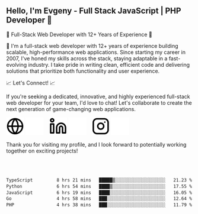 ## Hello, I'm Evgeny - Full Stack JavaScript | PHP Developer 👋

🚀 Full-Stack Web Developer with 12+ Years of Experience 🚀

👋 I'm a full-stack web developer with 12+ years of experience building scalable, high-performance web applications. Since starting my career in 2007, I've honed my skills across the stack, staying adaptable in a fast-evolving industry. I take pride in writing clean, efficient code and delivering solutions that prioritize both functionality and user experience.

📈 Let's Connect! 📈

If you're seeking a dedicated, innovative, and highly experienced full-stack web developer for your team, I'd love to chat! Let's collaborate to create the next generation of game-changing web applications.

[![website](./img/globe-light.svg)](https://tradiry.com#gh-light-mode-only)
[![website](./img/globe-dark.svg)](https://tradiry.com#gh-dark-mode-only)
&nbsp;&nbsp;
[![website](./img/linkedin-light.svg)](https://www.linkedin.com/in/etulikov#gh-light-mode-only)
[![website](./img/linkedin-dark.svg)](https://www.linkedin.com/in/etulikov#gh-dark-mode-only)
&nbsp;&nbsp;
[![website](./img/instagram-light.svg)](https://www.instagram.com/evgenytulikov/#gh-light-mode-only)
[![website](./img/instagram-dark.svg)](https://www.instagram.com/evgenytulikov/#gh-dark-mode-only)

Thank you for visiting my profile, and I look forward to potentially working together on exciting projects!

<br />
<br />

<!--START_SECTION:waka-->

```txt
TypeScript         8 hrs 21 mins   █████▒░░░░░░░░░░░░░░░░░░░   21.23 %
Python             6 hrs 54 mins   ████▒░░░░░░░░░░░░░░░░░░░░   17.55 %
JavaScript         6 hrs 19 mins   ████░░░░░░░░░░░░░░░░░░░░░   16.05 %
Go                 4 hrs 58 mins   ███░░░░░░░░░░░░░░░░░░░░░░   12.64 %
PHP                4 hrs 38 mins   ███░░░░░░░░░░░░░░░░░░░░░░   11.79 %
```

<!--END_SECTION:waka-->
